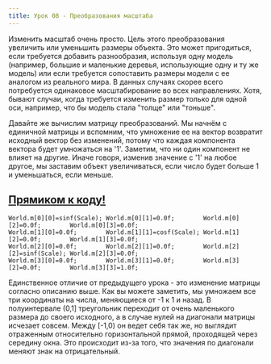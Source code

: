 ```yaml
---
title: Урок 08 - Преобразования масштаба
---
```


Изменить масштаб очень просто. Цель этого преобразования увеличить или уменьшить размеры объекта. Это может пригодиться, если требуется добавить разнообразия, используя одну модель (например, большие и маленькие деревья, использующие одну и ту же модель) или если требуется сопоставить размеры модели с ее аналогом из реального мира. В данных случаях скорее всего потребуется одинаковое масштабирование во всех направлениях. Хотя, бывают случаи, когда требуется изменить размер только для одной оси, например, что бы модель стала "толще" или "тоньше".

Давайте же вычислим матрицу преобразований. Мы начнём с единичной матрицы и вспомним, что умножение ее на вектор возвратит исходный вектор без изменений, потому что каждая компонента вектора будет умножаться на '1'. Заметим, что ни один компонент не влияет на другие. Иначе говоря, изменив значение с '1' на любое другое, мы заставим объект увеличиваться, если число будет больше 1 и уменьшаться, если меньше.

## [Прямиком к коду!](https://github.com/triplepointfive/ogldev/tree/master/tutorial08)

    World.m[0][0]=sinf(Scale); World.m[0][1]=0.0f;        World.m[0][2]=0.0f;        World.m[0][3]=0.0f;
    World.m[1][0]=0.0f;        World.m[1][1]=cosf(Scale); World.m[1][2]=0.0f;        World.m[1][3]=0.0f;
    World.m[2][0]=0.0f;        World.m[2][1]=0.0f;        World.m[2][2]=sinf(Scale); World.m[2][3]=0.0f;
    World.m[3][0]=0.0f;        World.m[3][1]=0.0f;        World.m[3][2]=0.0f;        World.m[3][3]=1.0f;

Единственное отличие от предыдущего урока - это изменение матрицы согласно описанию выше. Как вы можете заметить, мы умножаем все три координаты на числа, меняющиеся от -1 к 1 и назад. В полуинтервале (0,1] треугольник переходит от очень маленького размера до своего исходного, а в случае нулей на диагонали матрицы исчезает совсем. Между [-1,0) он ведет себя так же, но выглядит отраженным относительно горизонтальной прямой, проходящей через середину окна. Это происходит из-за того, что значения по диагонали меняют знак на отрицательный.